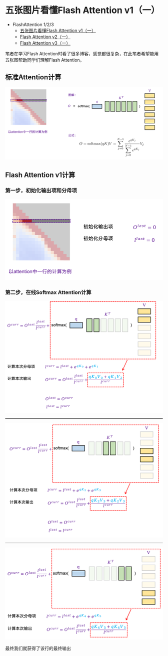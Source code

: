 # 五张图片看懂Flash Attention v1（一）

- FlashAttention 1/2/3
    - [五张图片看懂Flash Attention v1（一）](https://zhuanlan.zhihu.com/p/1936750158621676144)
    - [Flash Attention v2（一）](https://zhuanlan.zhihu.com/p/1936809531221972067)
    - [Flash Attention v3（一）](https://zhuanlan.zhihu.com/p/1936809729683861528)

笔者在学习Flash Attention时看了很多博客，感觉都很复杂，在此笔者希望能用五张图帮助同学们理解Flash Attention。

## 标准Attention计算
![img](https://github.com/monster119120/Industrial_LLM_tutorial/raw/main/2_training/infra/flash_attn/flash_attn_v1_pic0.png)


## Flash Attention v1计算

### 第一步，初始化输出项和分母项
![img](https://github.com/monster119120/Industrial_LLM_tutorial/raw/main/2_training/infra/flash_attn/flash_attn_v1_pic1.png)


### 第二步，在线Softmax Attention计算
![img](https://github.com/monster119120/Industrial_LLM_tutorial/raw/main/2_training/infra/flash_attn/flash_attn_v1_pic2.png)

---

![img](https://github.com/monster119120/Industrial_LLM_tutorial/raw/main/2_training/infra/flash_attn/flash_attn_v1_pic3.png)

---

![img](https://github.com/monster119120/Industrial_LLM_tutorial/raw/main/2_training/infra/flash_attn/flash_attn_v1_pic4.png)

最终我们就获得了该行的最终输出 

